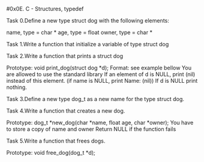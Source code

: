 #0x0E. C - Structures, typedef

Task 0.Define a new type struct dog with the following elements:

name, type = char *
age, type = float
owner, type = char *

Task 1.Write a function that initialize a variable of type struct dog

Task 2.Write a function that prints a struct dog

Prototype: void print_dog(struct dog *d);
Format: see example bellow
You are allowed to use the standard library
If an element of d is NULL, print (nil) instead of this element. (if name is NULL, print Name: (nil))
If d is NULL print nothing.

Task 3.Define a new type dog_t as a new name for the type struct dog.

Task 4.Write a function that creates a new dog.

Prototype: dog_t *new_dog(char *name, float age, char *owner);
You have to store a copy of name and owner
Return NULL if the function fails

Task 5.Write a function that frees dogs.

Prototype: void free_dog(dog_t *d);
